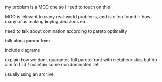 

my problem is a MOO one so I need to touch on this


MOO is relevant to many real-world problems, and is often found in how many of us making buying decisions etc.

need to talk about domination according to pareto optimality

talk about pareto front

include diagrams

explain how we don't guarantee full pareto front with metaheuristics
but do aim to find / maintain some non dominated set

usually using an archive

